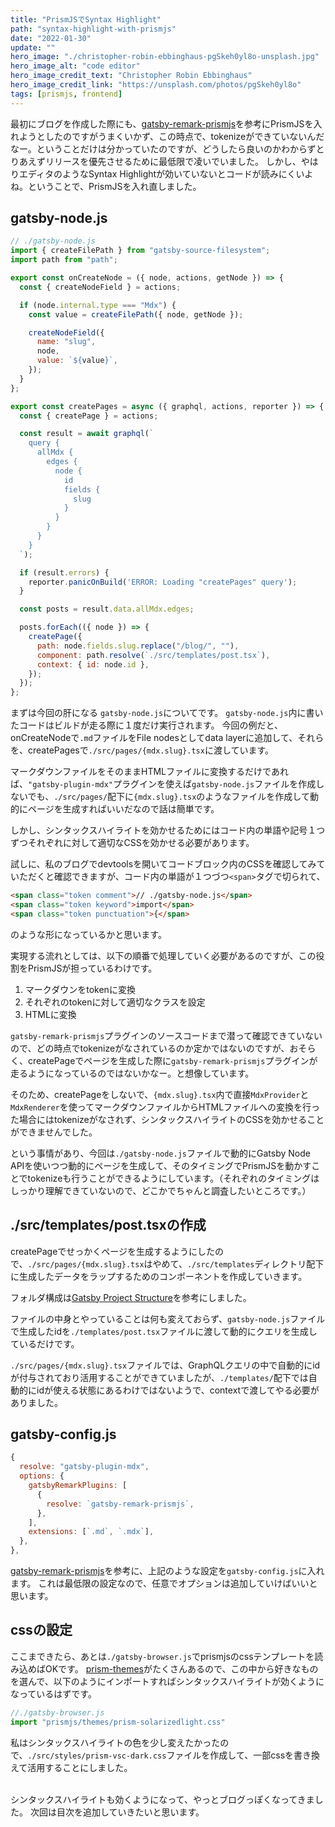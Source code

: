 ```yaml
---
title: "PrismJSでSyntax Highlight"
path: "syntax-highlight-with-prismjs"
date: "2022-01-30"
update: ""
hero_image: "./christopher-robin-ebbinghaus-pgSkeh0yl8o-unsplash.jpg"
hero_image_alt: "code editor"
hero_image_credit_text: "Christopher Robin Ebbinghaus"
hero_image_credit_link: "https://unsplash.com/photos/pgSkeh0yl8o"
tags: [prismjs, frontend]
---
```


最初にブログを作成した際にも、[gatsby-remark-prismjs](https://www.gatsbyjs.com/plugins/gatsby-remark-prismjs/)を参考にPrismJSを入れようとしたのですがうまくいかず、この時点で、tokenizeができていないんだなー。ということだけは分かっていたのですが、どうしたら良いのかわからずとりあえずリリースを優先させるために最低限で凌いでいました。
しかし、やはりエディタのようなSyntax Highlightが効いていないとコードが読みにくいよね。ということで、PrismJSを入れ直しました。

## gatsby-node.js
```javascript
// ./gatsby-node.js
import { createFilePath } from "gatsby-source-filesystem";
import path from "path";

export const onCreateNode = ({ node, actions, getNode }) => {
  const { createNodeField } = actions;

  if (node.internal.type === "Mdx") {
    const value = createFilePath({ node, getNode });

    createNodeField({
      name: "slug",
      node,
      value: `${value}`,
    });
  }
};

export const createPages = async ({ graphql, actions, reporter }) => {
  const { createPage } = actions;

  const result = await graphql(`
    query {
      allMdx {
        edges {
          node {
            id
            fields {
              slug
            }
          }
        }
      }
    }
  `);

  if (result.errors) {
    reporter.panicOnBuild('ERROR: Loading "createPages" query');
  }

  const posts = result.data.allMdx.edges;

  posts.forEach(({ node }) => {
    createPage({
      path: node.fields.slug.replace("/blog/", ""),
      component: path.resolve(`./src/templates/post.tsx`),
      context: { id: node.id },
    });
  });
};
```
まずは今回の肝になる `gatsby-node.js`についてです。
`gatsby-node.js`内に書いたコードはビルドが走る際に１度だけ実行されます。
今回の例だと、onCreateNodeで`.md`ファイルをFile nodesとしてdata layerに追加して、それらを、createPagesで`./src/pages/{mdx.slug}.tsx`に渡しています。

マークダウンファイルをそのままHTMLファイルに変換するだけであれば、`"gatsby-plugin-mdx"`プラグインを使えば`gatsby-node.js`ファイルを作成しないでも、`./src/pages/`配下に`{mdx.slug}.tsx`のようなファイルを作成して動的にページを生成すればいいだなので話は簡単です。

しかし、シンタックスハイライトを効かせるためにはコード内の単語や記号１つずつそれぞれに対して適切なCSSを効かせる必要があります。

試しに、私のブログでdevtoolsを開いてコードブロック内のCSSを確認してみていただくと確認できますが、コード内の単語が１つづつ`<span>`タグで切られて、
```html
<span class="token comment">// ./gatsby-node.js</span>
<span class="token keyword">import</span>
<span class="token punctuation">{</span>
```
のような形になっているかと思います。

実現する流れとしては、以下の順番で処理していく必要があるのですが、この役割をPrismJSが担っているわけです。

1.  マークダウンをtokenに変換
2.  それぞれのtokenに対して適切なクラスを設定
3.  HTMLに変換

`gatsby-remark-prismjs`プラグインのソースコードまで潜って確認できていないので、どの時点でtokenizeがなされているのか定かではないのですが、おそらく、createPageでページを生成した際に`gatsby-remark-prismjs`プラグインが走るようになっているのではないかなー。と想像しています。

そのため、createPageをしないで、`{mdx.slug}.tsx`内で直接`MdxProvider`と`MdxRenderer`を使ってマークダウンファイルからHTMLファイルへの変換を行った場合にはtokenizeがなされず、シンタックスハイライトのCSSを効かせることができませんでした。

という事情があり、今回は`./gatsby-node.js`ファイルで動的にGatsby Node APIを使いつつ動的にページを生成して、そのタイミングでPrismJSを動かすことでtokenizeも行うことができるようにしています。（それぞれのタイミングはしっかり理解できていないので、どこかでちゃんと調査したいところです。）

## ./src/templates/post.tsxの作成
createPageでせっかくページを生成するようにしたので、`./src/pages/{mdx.slug}.tsx`はやめて、`./src/templates`ディレクトリ配下に生成したデータをラップするためのコンポーネントを作成していきます。

フォルダ構成は[Gatsby Project Structure](https://www.gatsbyjs.com/docs/reference/gatsby-project-structure/)を参考にしました。

ファイルの中身とやっていることは何も変えておらず、`gatsby-node.js`ファイルで生成したidを`./templates/post.tsx`ファイルに渡して動的にクエリを生成しているだけです。

`./src/pages/{mdx.slug}.tsx`ファイルでは、GraphQLクエリの中で自動的にidが付与されており活用することができていましたが、`./templates/`配下では自動的にidが使える状態にあるわけではないようで、contextで渡してやる必要がありました。

## gatsby-config.js
```javascript
{
  resolve: "gatsby-plugin-mdx",
  options: {
    gatsbyRemarkPlugins: [
      {
        resolve: `gatsby-remark-prismjs`,
      },
    ],
    extensions: [`.md`, `.mdx`],
  },
},
```
[gatsby-remark-prismjs](https://www.gatsbyjs.com/plugins/gatsby-remark-prismjs/)を参考に、上記のような設定を`gatsby-config.js`に入れます。
これは最低限の設定なので、任意でオプションは追加していけばいいと思います。

## cssの設定
ここまできたら、あとは`./gatsby-browser.js`でprismjsのcssテンプレートを読み込めばOKです。
[prism-themes](https://github.com/PrismJS/prism/tree/master/themes)がたくさんあるので、この中から好きなものを選んで、以下のようにインポートすればシンタックスハイライトが効くようになっているはずです。
```javascript
//./gatsby-browser.js
import "prismjs/themes/prism-solarizedlight.css"
```

私はシンタックスハイライトの色を少し変えたかったので、`./src/styles/prism-vsc-dark.css`ファイルを作成して、一部cssを書き換えて活用することにしました。

<br/>
シンタックスハイライトも効くようになって、やっとブログっぽくなってきました。
次回は目次を追加していきたいと思います。
